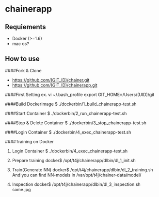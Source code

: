 chainerapp
=====================
## Requiements

- Docker (>=1.6)
- mac os?

## How to use

####Fork & Clone
- https://github.com/(GIT_ID)/chainer.git
- https://github.com/(GIT_ID)/chainerapp.git


####First Setting
ex.
vi ~/.bash_profile
export GIT_HOME=/Users/(UID)/git

####Build DockerImage
  $ ./dockerbin/1_build_chainerapp-test.sh

####Start Container
  $ ./dockerbin/2_run_chainerapp-test.sh

####Stop & Delete Container
  $ ./dockerbin/3_stop_chainerapp-test.sh

####Login Container
  $ ./dockerbin/4_exec_chainerapp-test.sh


####Training on Docker
1. Login Container
  $ ./dockerbin/4_exec_chainerapp-test.sh

2. Prepare training
  docker$ /opt/t4j/chainerapp/dlbin/dl_1_init.sh

3. Train(Generate NN)
  docker$ /opt/t4j/chainerapp/dlbin/dl_2_training.sh
  And you can find NN-models in /var/opt/t4j/chainer-data/model/

4. Inspection
  docker$ /opt/t4j/chainerapp/dlbin/dl_3_inspection.sh some.jpg